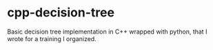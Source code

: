 # cpp-decision-tree
Basic decision tree implementation in C++ wrapped with python, that I wrote for a training I organized.
